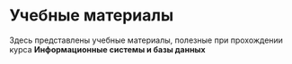# Учебные материалы

Здесь представлены учебные материалы, полезные при прохождении курса **Информационные системы и базы данных**
